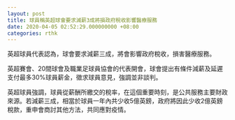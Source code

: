 ```yaml
---
layout: post
title: 球員稱英超球會要求減薪3成將損政府稅收影響醫療服務
date: 2020-04-05 02:52:29.000000000 +08:00
categories: rthk
---
```


英超球員代表認為，球會要求減薪三成，將會影響政府稅收，損害醫療服務。

英超賽會、20間球會及職業足球員協會的代表開會，球會提出有條件減薪及延遲支付最多30%球員薪金，徵求球員意見，強調並非談判。

英超球員強調，球員從薪酬所繳交的稅率，在這個重要時刻，是公共服務主要財政來源。若減薪三成，相當於球員一年內共少收5億英鎊，政府將因此少收2億英鎊稅款，重申會商討其他方法，共同應對疫情。
